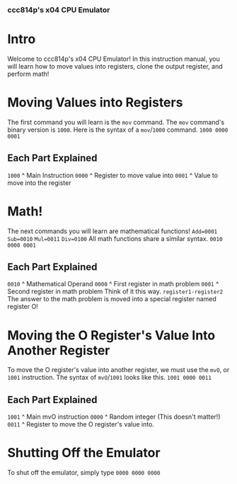 ### ccc814p's x04 CPU Emulator
# Intro
Welcome to ccc814p's x04 CPU Emulator! In this instruction manual, you will learn how to move values into registers, clone the output register, and perform math!
# Moving Values into Registers
The first command you will learn is the `mov` command. The `mov` command's binary version is `1000`. Here is the syntax of a `mov`/`1000` command.
```1000 0000 0001```
## Each Part Explained
`1000`
^ Main Instruction
`0000`
^ Register to move value into
`0001`
^ Value to move into the register
# Math!
The next commands you will learn are mathematical functions! `Add=0001`
`Sub=0010`
`Mul=0011`
`Div=0100`
All math functions share a similar syntax.
```0010 0000 0001```
## Each Part Explained
`0010`
^ Mathematical Operand
`0000`
^ First register in math problem
`0001`
^ Second register in math problem
Think of it this way.
```register1-register2```
The answer to the math problem is moved into a special register named register O!
# Moving the O Register's Value Into Another Register
To move the O register's value into another register, we must use the `mvO`, or `1001` instruction.
The syntax of `mvO`/`1001` looks like this.
```1001 0000 0011```
## Each Part Explained
`1001`
^ Main mvO instruction
`0000`
^ Random integer (This doesn't matter!)
`0011`
^ Register to move the O register's value into.
# Shutting Off the Emulator
To shut off the emulator, simply type
```0000 0000 0000```
